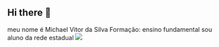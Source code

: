 ## Hi there 👋
meu nome é Michael Vitor da Silva
Formação: ensino fundamental 
sou aluno da rede estadual
![](https://encrypted-tbn0.gstatic.com/images?q=tbn:ANd9GcQDb0-0YoH7uDBe6lRsdrPkz8SXf6dR22tx5A&s)
